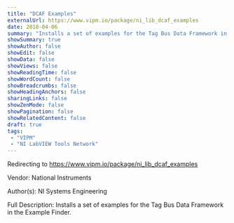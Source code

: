 ```yaml
---
title: "DCAF Examples"
externalUrl: https://www.vipm.io/package/ni_lib_dcaf_examples
date: 2018-04-06
summary: "Installs a set of examples for the Tag Bus Data Framework in the Example Finder."
showSummary: true
showAuthor: false
showEdit: false
showData: false
showViews: false
showReadingTime: false
showWordCount: false
showBreadcrumbs: false
showHeadingAnchors: false
sharingLinks: false
showZenMode: false
showPagination: false
showRelatedContent: false
draft: true
tags:
 - "VIPM"
 - "NI LabVIEW Tools Network"
---
```


Redirecting to https://www.vipm.io/package/ni_lib_dcaf_examples

Vendor: National Instruments

Author(s): NI Systems Engineering
 
Full Description:
Installs a set of examples for the Tag Bus Data Framework in the Example Finder.